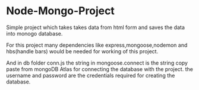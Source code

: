 # Node-Mongo-Project
Simple project which takes takes data from html form and saves the data into monogo database.

For this project many dependencies like express,mongoose,nodemon and hbs(handle bars) would be needed for working of this project.

And in db folder conn.js
the string in mongoose.connect is the string copy paste from mongoDB Atlas for connecting the database with the project.
the username and password are the credentials required for creating the database.

